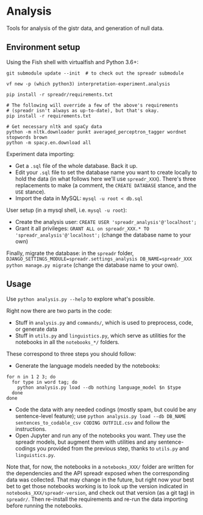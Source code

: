 Analysis
========

Tools for analysis of the gistr data, and generation of null data.

Environment setup
-----------------

Using the Fish shell with virtualfish and Python 3.6+:

```
git submodule update --init  # to check out the spreadr submodule

vf new -p (which python3) interpretation-experiment.analysis

pip install -r spreadr/requirements.txt

# The following will override a few of the above's requirements
# (spreadr isn't always as up-to-date), but that's okay.
pip install -r requirements.txt

# Get necessary nltk and spaCy data
python -m nltk.downloader punkt averaged_perceptron_tagger wordnet stopwords brown
python -m spacy.en.download all
```

Experiment data importing:

* Get a `.sql` file of the whole database. Back it up.
* Edit your `.sql` file to set the database name you want to create locally to hold the data (in what follows here we'll use `spreadr_XXX`). There's three replacements to make (a comment, the `CREATE DATABASE` stance, and the `USE` stance).
* Import the data in MySQL: `mysql -u root < db.sql`

User setup (in a mysql shell, i.e. `mysql -u root`):

* Create the analysis user: `CREATE USER 'spreadr_analysis'@'localhost';`
* Grant it all privileges: `GRANT ALL on spreadr_XXX.* TO 'spreadr_analysis'@'localhost';` (change the database name to your own)

Finally, migrate the database: in the `spreadr` folder, `DJANGO_SETTINGS_MODULE=spreadr.settings_analysis DB_NAME=spreadr_XXX python manage.py migrate` (change the database name to your own).

Usage
-----

Use `python analysis.py --help` to explore what's possible.

Right now there are two parts in the code:

* Stuff in `analysis.py` and `commands/`, which is used to preprocess, code, or generate data
* Stuff in `utils.py` and `linguistics.py`, which serve as utilities for the notebooks in all the `notebooks_*/` folders.

These correspond to three steps you should follow:

* Generate the language models needed by the notebooks:

```
for n in 1 2 3; do
  for type in word tag; do
    python analysis.py load --db nothing language_model $n $type
  done
done
```

* Code the data with any needed codings (mostly spam, but could be any sentence-level feature); use `python analysis.py load --db DB_NAME sentences_to_codable_csv CODING OUTFILE.csv` and follow the instructions.
* Open Jupyter and run any of the notebooks you want. They use the spreadr models, but augment them with utilities and any sentence-codings you provided from the previous step, thanks to `utils.py` and `linguistics.py`.

Note that, for now, the notebooks in a `notebooks_XXX/` folder are written for the dependencies and the API spreadr exposed when the corresponding data was collected. That may change in the future, but right now your best bet to get those notebooks working is to look up the version indicated in `notebooks_XXX/spreadr-version`, and check out that version (as a git tag) in `spreadr/`. Then re-install the requirements and re-run the data importing before running the notebooks.

